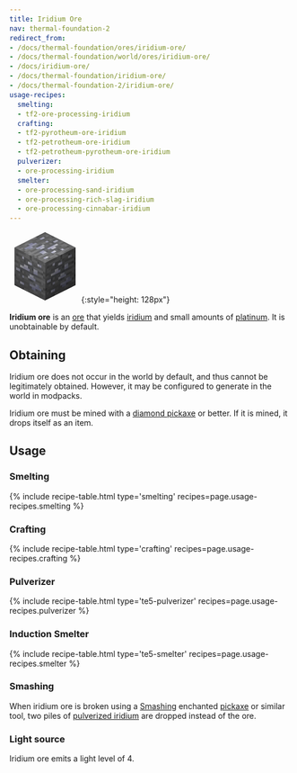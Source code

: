 ```yaml
---
title: Iridium Ore
nav: thermal-foundation-2
redirect_from:
- /docs/thermal-foundation/ores/iridium-ore/
- /docs/thermal-foundation/world/ores/iridium-ore/
- /docs/iridium-ore/
- /docs/thermal-foundation/iridium-ore/
- /docs/thermal-foundation-2/iridium-ore/
usage-recipes:
  smelting:
  - tf2-ore-processing-iridium
  crafting:
  - tf2-pyrotheum-ore-iridium
  - tf2-petrotheum-ore-iridium
  - tf2-petrotheum-pyrotheum-ore-iridium
  pulverizer:
  - ore-processing-iridium
  smelter:
  - ore-processing-sand-iridium
  - ore-processing-rich-slag-iridium
  - ore-processing-cinnabar-iridium
---
```


![Iridium ore](/assets/images/thermal-foundation-2/ore-iridium.png){:style="height: 128px"}


**Iridium ore** is an [ore](https://minecraft.gamepedia.com/Ore) that yields
[iridium](/docs/1.12/thermal-foundation-2/iridium-ingot/) and small amounts of
[platinum](/docs/1.12/thermal-foundation-2/platinum-ingot/). It is unobtainable by default.


Obtaining
---------

Iridium ore does not occur in the world by default, and thus cannot be
legitimately obtained. However, it may be configured to generate in the world in
modpacks.

Iridium ore must be mined with a [diamond
pickaxe](https://minecraft.gamepedia.com/Pickaxe) or better. If it is mined, it
drops itself as an item.


Usage
-----

### Smelting
{% include recipe-table.html type='smelting' recipes=page.usage-recipes.smelting %}

### Crafting
{% include recipe-table.html type='crafting' recipes=page.usage-recipes.crafting %}

### Pulverizer
{% include recipe-table.html type='te5-pulverizer' recipes=page.usage-recipes.pulverizer %}

### Induction Smelter
{% include recipe-table.html type='te5-smelter' recipes=page.usage-recipes.smelter %}

### Smashing
When iridium ore is broken using a [Smashing](/docs/1.12/cofh-core-4/smashing/)
enchanted [pickaxe](https://minecraft.gamepedia.com/Pickaxe) or similar tool,
two piles of [pulverized iridium](/docs/1.12/thermal-foundation-2/pulverized-iridium/)
are dropped instead of the ore.

### Light source
Iridium ore emits a light level of 4.
